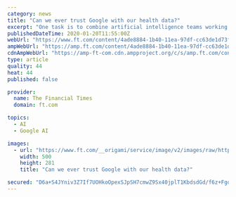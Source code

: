 ```yaml
---
category: news
title: "Can we ever trust Google with our health data?"
excerpt: "One task is to combine artificial intelligence teams working on health at Google Brain and DeepMind with those working on smart devices for health at its Nest division. At the conference ..."
publishedDateTime: 2020-01-20T11:55:00Z
webUrl: "https://www.ft.com/content/4ade8884-1b40-11ea-97df-cc63de1d73f4"
ampWebUrl: "https://amp.ft.com/content/4ade8884-1b40-11ea-97df-cc63de1d73f4"
cdnAmpWebUrl: "https://amp-ft-com.cdn.ampproject.org/c/s/amp.ft.com/content/4ade8884-1b40-11ea-97df-cc63de1d73f4"
type: article
quality: 44
heat: 44
published: false

provider:
  name: The Financial Times
  domain: ft.com

topics:
  - AI
  - Google AI

images:
  - url: "https://www.ft.com/__origami/service/image/v2/images/raw/http%3A%2F%2Fcom.ft.imagepublish.upp-prod-us.s3.amazonaws.com%2F871f5470-3893-11ea-a6d3-9a26f8c3cba4?source=google-amp&fit=scale-down&width=500"
    width: 500
    height: 281
    title: "Can we ever trust Google with our health data?"

secured: "D6a+S4JYniv3Z7If7UOHkoOpexSJpSH7cmwZ9Sx40jplT1KbdsdGd/f6z+FgqTa7AT1RopMjBB8eu/0kc2IQSn/qsjL50bniM89RKusq3ffq5OPR9VN7QJcLovyld7k7Kggi+6b03iRUhcDMY9tW8K2gF+JE02lpA1hlwvBWd/aLWvXWvyWeMfsFzA8KY/KyCfqTXcJoVCHC6evbsFsvvlztLDzaZWRRjyj48gG/sxnYGB2xJ27w+hIg7PYhLvubL/R5CFPNr0yRG4fkC2X1nlv5srZBwj168mjQIOyvv389zdZWXX8mTmfsAG+3QgQb;Eb0FRNVNiQtb/uLpJcbQWg=="
---
```


